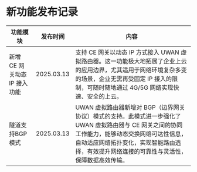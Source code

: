 # 新功能发布记录

| 功能模块         | 发布时间   | 内容                                                         |
| ---------------- | ---------- | ------------------------------------------------------------ |
| 新增 CE 网关动态 IP 接入功能   | 2025.03.13 | 支持 CE 网关以动态 IP 方式接入 UWAN 虚拟路由器。这一功能极大地拓展了企业上云的应用边界，尤其适用于网络环境复杂多变的场景，企业无需再受固定 IP 接入的限制，可随时随地通过 4G/5G 网络实现快速、安全的上云。 |
| 隧道支持BGP模式   | 2025.03.13 | UWAN 虚拟路由器新增对 BGP（边界网关协议）模式的支持。此模式进一步强化了 UWAN 虚拟路由器与 CE 网关之间的协同工作能力，能够动态交换网络可达性信息，自动适应网络拓扑变化，实现智能路由选择，有效提升网络连接的可靠性与灵活性，保障数据高效传输。 |

